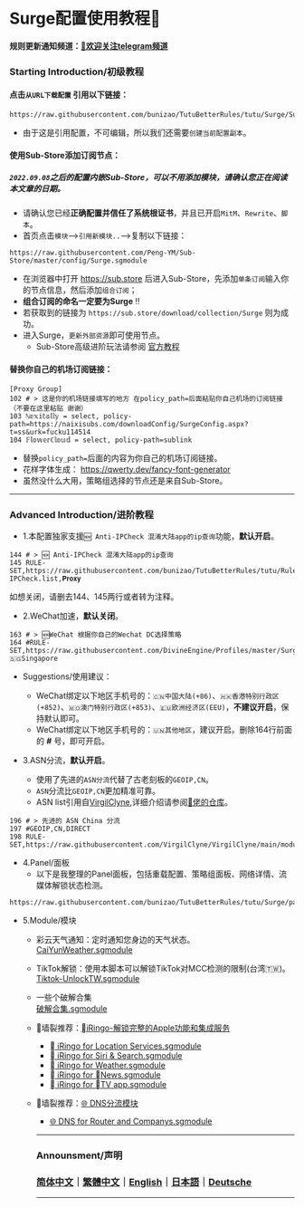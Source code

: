# Surge配置使用教程🥳
#### 规则更新通知频道：[🌟欢迎关注telegram频道](https://t.me/hututu00)

### Starting Introduction/初级教程

#### 点击`从URL下载配置` 引用以下链接：
```
https://raw.githubusercontent.com/bunizao/TutuBetterRules/tutu/Surge/Surge.conf
```
 * 由于这是引用配置，不可编辑，所以我们还需要`创建当前配置副本`。

#### 使用Sub-Store添加订阅节点：
##### `2022.09.08`之后的配置**内嵌Sub-Store**，可以不用添加模块，请确认您正在阅读本文章的日期。
 * 请确认您已经**正确配置并信任了系统根证书**，并且已开启`MitM`、`Rewrite`、`脚本`。
 * 首页点击`模块`-->`引用新模块..`-->复制以下链接：
```
https://raw.githubusercontent.com/Peng-YM/Sub-Store/master/config/Surge.sgmodule
```
 * 在浏览器中打开 https://sub.store 后进入Sub-Store，先添加`单条订阅`输入你的节点信息，然后添加`组合订阅`；   
 * **组合订阅的命名一定要为Surge** ‼️
 * 若获取到的链接为 `https://sub.store/download/collection/Surge` 则为成功。
 * 进入Surge，`更新外部资源`即可使用节点。
   * Sub-Store高级进阶玩法请参阅 [官方教程](https://www.notion.so/Sub-Store-6259586994d34c11a4ced5c406264b46)

#### 替换你自己的机场订阅链接：
```
[Proxy Group]
102 # > 这是你的机场链接填写的地方 在policy_path=后面粘贴你自己机场的订阅链接（不要在这里粘贴 谢谢）
103 ℕ𝕖𝕩𝕚𝕥𝕒𝕝𝕝𝕪 = select, policy-path=https://naixisubs.com/downloadConfig/SurgeConfig.aspx?t=ss&urk=fucku114514
104 𝔽𝕝𝕠𝕨𝕖𝕣ℂ𝕝𝕠𝕦𝕕 = select, policy-path=sublink
```
  * 替换`policy_path=`后面的内容为你自己的机场订阅链接。
  * 花样字体生成： https://qwerty.dev/fancy-font-generator
  * 虽然没什么大用，策略组选择的节点还是来自Sub-Store。
---
### Advanced Introduction/进阶教程
  * 1.本配置独家支援`🆕 Anti-IPCheck 混淆大陆app的ip查询`功能，**默认开启**。
```
144 # > 🆕 Anti-IPCheck 混淆大陆app的ip查询
145 RULE-SET,https://raw.githubusercontent.com/bunizao/TutuBetterRules/tutu/RuleList/DOMAlN/Anti-IPCheck.list,𝐏𝐫𝐨𝐱𝐲
```
如想关闭，请删去144、145两行或者转为注释。
  * 2.WeChat加速，**默认关闭**。
```
163 # > 🆕WeChat 根据你自己的Wechat DC选择策略
164 #RULE-SET,https://raw.githubusercontent.com/DivineEngine/Profiles/master/Surge/Ruleset/Extra/WeChat.list,🇸🇬Singapore
```
  * Suggestions/使用建议：
    * WeChat绑定以下地区手机号的：`🇨🇳中国大陆(+86)`、`🇭🇰香港特别行政区(+852)`、`🇲🇴澳门特别行政区(+853)`、`🇪🇺欧洲经济区(EEU)`，**不建议开启**，保持默认即可。
    * WeChat绑定以下地区手机号的：`🇺🇳其他地区`，建议开启。删除164行前面的 **#** 号，即可开启。


  * 3.ASN分流，**默认开启**。
    * 使用了先进的`ASN分流`代替了古老刻板的`GEOIP,CN`。
    * `ASN`分流比`GEOIP,CN`更加精准可靠。
    * ASN list引用自[VirgilClyne](https://github.com/VirgilClyne/VirgilClyne/tree/main/modules/ASN),详细介绍请参阅[🍟佬的仓库](https://github.com/VirgilClyne/VirgilClyne/tree/main/modules/ASN)。
 ```
196 # > 先进的 ASN China 分流
197 #GEOIP,CN,DIRECT
198 RULE-SET,https://raw.githubusercontent.com/VirgilClyne/VirgilClyne/main/modules/ASN/ASN.list,DIRECT
 ```

  * 4.Panel/面板
    * 以下是我整理的Panel面板，包括重载配置、策略组面板、网络详情、流媒体解锁状态检测。
```
https://raw.githubusercontent.com/bunizao/TutuBetterRules/tutu/Surge/panel/AllPanel.sgmodule
```
  * 5.Module/模块
    * 彩云天气通知：定时通知您身边的天气状态。  
[CaiYunWeather.sgmodule](https://raw.githubusercontent.com/bunizao/TutuBetterRules/tutu/Surge/module/CaiYunWeather.sgmodule)

    * TikTok解锁：使用本脚本可以解锁TikTok对MCC检测的限制(台湾🇹🇼)。  
[Tiktok-UnlockTW.sgmodule](https://raw.githubusercontent.com/bunizao/TutuBetterRules/tutu/Surge/module/Tiktok-UnlockTW.sgmodule)

    * 一些个破解合集  
[破解合集.sgmodule](https://raw.githubusercontent.com/jnlaoshu/MySelf/main/Surge/Script.sgmodule)

    * 🧱墙裂推荐：[iRingo-解锁完整的Apple功能和集成服务](https://github.com/VirgilClyne/iRingo#iringo)
      * [ iRingo for Location Services.sgmodule](https://github.com/VirgilClyne/iRingo/blob/main/sgmodule/Location.sgmodule?raw=true)
      * [ iRingo for Siri & Search.sgmodule](https://github.com/VirgilClyne/iRingo/blob/main/sgmodule/Siri.sgmodule?raw=true)
      * [ iRingo for Weather.sgmodule](https://github.com/VirgilClyne/iRingo/blob/beta/sgmodule/Weather.beta.sgmodule?raw=true)
      * [ iRingo for News.sgmodule](https://github.com/VirgilClyne/iRingo/blob/main/sgmodule/News.sgmodule?raw=true)
      * [ iRingo for TV app.sgmodule](https://github.com/VirgilClyne/iRingo/blob/main/sgmodule/TV.sgmodule?raw=true)
   
    * 🧱墙裂推荐：[🌐 DNS分流模块](https://github.com/VirgilClyne/GetSomeFries/wiki/🌐-DNS)
      * [🌐 DNS for Router and Companys.sgmodule](https://github.com/VirgilClyne/GetSomeFries/blob/main/sgmodule/DNS.sgmodule?raw=true)
      ---
      ### Announsment/声明
      ### [简体中文](https://github.com/bunizao/TutuBetterRules/blob/tutu/Announcement/Announcement_SimplifiedChinese.md)｜[繁體中文](https://github.com/bunizao/TutuBetterRules/blob/tutu/Announcement/Announcement_TradiationalChinese.md)｜[English](https://github.com/bunizao/TutuBetterRules/blob/tutu/Announcement/Announcement_English.md)｜[日本語](https://github.com/bunizao/TutuBetterRules/blob/tutu/Announcement/Announcement_Japanese.md)｜[Deutsche](https://github.com/bunizao/TutuBetterRules/blob/tutu/Announcement/Announcement_German.md)
      ---
      
     
